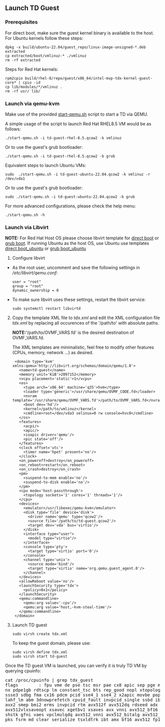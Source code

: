 ## Launch TD Guest

### Prerequisites

For direct boot, make sure the guest kernel binary is available to the host. For Ubuntu kernels follow these steps:
```
dpkg -x build/ubuntu-22.04/guest_repo/linux-image-unsigned-*.deb extracted
cp extracted/boot/vmlinuz-* ./vmlinuz
rm -rf extracted
```
Steps for Red Hat kernels:
```
rpm2cpio build/rhel-8/repo/guest/x86_64/intel-mvp-tdx-kernel-guest-core* | cpio -id
cp lib/modules/*/vmlinuz .
rm -rf usr/ lib/
```

### Launch via qemu-kvm

Make use of the provided [start-qemu.sh](https://github.com/intel/tdx-tools/blob/main/start-qemu.sh) script to start a TD
via QEMU.

A simple usage of the script to launch Red Hat RHEL8.5 VM would be as follows:

```
./start-qemu.sh -i td-guest-rhel-8.5.qcow2 -k vmlinuz
```

Or to use the guest's grub bootloader:

```
./start-qemu.sh -i td-guest-rhel-8.5.qcow2 -b grub
```

Equivalent steps to launch Ubuntu VMs:

```
sudo  ./start-qemu.sh -i td-guest-ubuntu-22.04.qcow2 -k vmlinuz -r /dev/vda1
```
Or to use the guest's grub bootloader:

```
sudo ./start-qemu.sh -i td-guest-ubuntu-22.04.qcow2 -b grub
```
For more advanced configurations, please check the help menu:

```
./start-qemu.sh -h
```

### Launch via Libvirt

**NOTE:** For Red Hat Host OS please choose libvirt template for [direct boot](https://github.com/intel/tdx-tools/blob/main/doc/tdx_libvirt_direct.xml.template)
or [grub boot](https://github.com/intel/tdx-tools/blob/main/doc/tdx_libvirt_grub.xml.template).
If running Ubuntu as the host OS, use Ubuntu use templates [direct boot_ubuntu](https://github.com/intel/tdx-tools/blob/main/doc/tdx_libvirt_direct.ubuntu.xml.template) or [grub boot_ubuntu](https://github.com/intel/tdx-tools/blob/main/doc/tdx_libvirt_grub.ubuntu.xml.template)


1. Configure libvirt

- As the root user, uncomment and save the following settings in */etc/libvirt/qemu.conf*:

    ```
    user = "root"
    group = "root"
    dynamic_ownership = 0
    ```

- To make sure libvirt uses these settings, restart the libvirt service:

    ```
    sudo systemctl restart libvirtd
    ```

2. Copy the template XML file to *tdx.xml* and edit the XML configuration file *tdx.xml* by
    replacing all occurences of the '/path/to' with absolute paths.
    
    **NOTE:**'/path/to/OVMF_VARS.fd' is the desired destination of OVMF_VARS.fd.
    
   The XML templates are minimalistic, feel free to modify other features (CPUs, memory, network ...) as desired.
  

   ```
    <domain type='kvm' xmlns:qemu='http://libvirt.org/schemas/domain/qemu/1.0'>
      <name>td-guest</name>
      <memory unit='KiB'>2097152</memory>
      <vcpu placement='static'>1</vcpu>
      <os>
        <type arch='x86_64' machine='q35'>hvm</type>
        <loader type='generic'>/usr/share/qemu/OVMF_CODE.fd</loader>
        <nvram template='/usr/share/qemu/OVMF_VARS.fd'>/path/to/OVMF_VARS.fd</nvram>
        <boot dev='hd'/>
        <kernel>/path/to/vmlinuz</kernel>
        <cmdline>root=/dev/vda3 selinux=0 rw console=hvc0</cmdline>
      </os>
      <features>
        <acpi/>
        <apic/>
        <ioapic driver='qemu'/>
        <pic state='off'/>
      </features>
      <clock offset='utc'>
        <timer name='hpet' present='no'/>
      </clock>
      <on_poweroff>destroy</on_poweroff>
      <on_reboot>restart</on_reboot>
      <on_crash>destroy</on_crash>
      <pm>
        <suspend-to-mem enable='no'/>
        <suspend-to-disk enable='no'/>
      </pm>
      <cpu mode='host-passthrough'>
        <topology sockets='1' cores='1' threads='1'/>
      </cpu>
      <devices>
        <emulator>/usr/libexec/qemu-kvm</emulator>
        <disk type='file' device='disk'>
          <driver name='qemu' type='qcow2'/>
          <source file='/path/to/td-guest.qcow2'/>
          <target dev='vda' bus='virtio'/>
        </disk>
        <interface type="user">
          <model type="virtio"/>
        </interface>
        <console type='pty'>
          <target type='virtio' port='0'/>
        </console>
        <channel type='unix'>
          <source mode='bind'/>
          <target type='virtio' name='org.qemu.guest_agent.0'/>
        </channel>
      </devices>
      <allowReboot value='no'/>
      <launchSecurity type='tdx'>
        <policy>0x1</policy>
      </launchSecurity>
      <qemu:commandline>
        <qemu:arg value='-cpu'/>
        <qemu:arg value='host,-kvm-steal-time'/>
      </qemu:commandline>
    </domain>
    ```

3. Launch TD guest

    ```
    sudo virsh create tdx.xml
    ```

    To keep the guest domain, please use:

    ```
    sudo virsh define tdx.xml
    sudo virsh start td-guest
    ```
Once the TD guest VM is launched, you can verify it is truly TD VM by querying cpuinfo:

<pre>
cat /proc/cpuinfo | grep tdx_guest
flags        : fpu vme de pse tsc msr pae cx8 apic sep pge mca cmov pat pse36 clflush dts mmx fxsr sse sse2 ss ht syscall
nx pdpe1gb rdtscp lm constant_tsc bts rep_good nopl xtopology tsc_reliable cpuid tsc_known_freq pni pclmulqdq dtes64 ds_cpl
ssse3 sdbg fma cx16 pdcm pcid sse4_1 sse4_2 x2apic movbe popcnt tsc_deadline_timer aes xsave avx f16c rdrand hypervisor
lahf_lm abm 3dnowprefetch cpuid_fault invpcid_single ssbd ibrs ibpb stibp ibrs_enhanced <b>tdx_guest</b> fsgsbase bmi1 hle
avx2 smep bmi2 erms invpcid rtm avx512f avx512dq rdseed adx smap avx512ifma clflushopt clwb avx512cd sha_ni avx512bw 
avx512vlxsaveopt xsavec xgetbv1 xsaves avx_vnni avx512_bf16 wbnoinvd arat avx512vbmi umip pku ospke waitpkg avx512_vbmi2 
shstk gfni vaes vpclmulqdq avx512_vnni avx512_bitalg avx512_vpopcntdq la57 rdpid bus_lock_detect cldemote movdiri movdir64b
pks fsrm md_clear serialize tsxldtrk ibt amx_bf16 avx512_fp16 amx_tile amx_int8 flush_l1d arch_capabilities
</pre>
